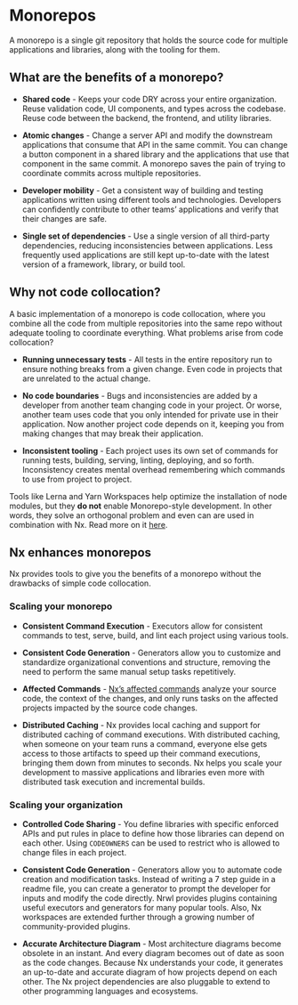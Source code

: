 # Monorepos

A monorepo is a single git repository that holds the source code for multiple applications and libraries, along with the tooling for them.

## What are the benefits of a monorepo?

- **Shared code** - Keeps your code DRY across your entire organization. Reuse validation code, UI components, and types across the codebase. Reuse code between the backend, the frontend, and utility libraries.

- **Atomic changes** - Change a server API and modify the downstream applications that consume that API in the same commit. You can change a button component in a shared library and the applications that use that component in the same commit. A monorepo saves the pain of trying to coordinate commits across multiple repositories.

- **Developer mobility** - Get a consistent way of building and testing applications written using different tools and technologies. Developers can confidently contribute to other teams’ applications and verify that their changes are safe.

- **Single set of dependencies** - Use a single version of all third-party dependencies, reducing inconsistencies between applications. Less frequently used applications are still kept up-to-date with the latest version of a framework, library, or build tool.

## Why not code collocation?

A basic implementation of a monorepo is code collocation, where you combine all the code from multiple repositories into the same repo without adequate tooling to coordinate everything. What problems arise from code collocation?

- **Running unnecessary tests** - All tests in the entire repository run to ensure nothing breaks from a given change. Even code in projects that are unrelated to the actual change.

- **No code boundaries** - Bugs and inconsistencies are added by a developer from another team changing code in your project. Or worse, another team uses code that you only intended for private use in their application. Now another project code depends on it, keeping you from making changes that may break their application.

- **Inconsistent tooling** - Each project uses its own set of commands for running tests, building, serving, linting, deploying, and so forth. Inconsistency creates mental overhead remembering which commands to use from project to project.

Tools like Lerna and Yarn Workspaces help optimize the installation of node modules, but they **do not** enable Monorepo-style development. In other words, they solve an orthogonal problem and even can are used in combination with Nx. Read more on it [here](https://blog.nrwl.io/why-you-should-switch-from-lerna-to-nx-463bcaf6821).

## Nx enhances monorepos

Nx provides tools to give you the benefits of a monorepo without the drawbacks of simple code collocation.

### Scaling your monorepo

- **Consistent Command Execution** - Executors allow for consistent commands to test, serve, build, and lint each project using various tools.

- **Consistent Code Generation** - Generators allow you to customize and standardize organizational conventions and structure, removing the need to perform the same manual setup tasks repetitively.

- **Affected Commands** - [Nx’s affected commands](/latest/{{framework}}/cli/affected) analyze your source code, the context of the changes, and only runs tasks on the affected projects impacted by the source code changes.

- **Distributed Caching** - Nx provides local caching and support for distributed caching of command executions. With distributed caching, when someone on your team runs a command, everyone else gets access to those artifacts to speed up their command executions, bringing them down from minutes to seconds. Nx helps you scale your development to massive applications and libraries even more with distributed task execution and incremental builds.

### Scaling your organization

- **Controlled Code Sharing** - You define libraries with specific enforced APIs and put rules in place to define how those libraries can depend on each other. Using `CODEOWNERS` can be used to restrict who is allowed to change files in each project.

- **Consistent Code Generation** - Generators allow you to automate code creation and modification tasks. Instead of writing a 7 step guide in a readme file, you can create a generator to prompt the developer for inputs and modify the code directly. Nrwl provides plugins containing useful executors and generators for many popular tools. Also, Nx workspaces are extended further through a growing number of community-provided plugins.

- **Accurate Architecture Diagram** - Most architecture diagrams become obsolete in an instant. And every diagram becomes out of date as soon as the code changes. Because Nx understands your code, it generates an up-to-date and accurate diagram of how projects depend on each other. The Nx project dependencies are also pluggable to extend to other programming languages and ecosystems.
